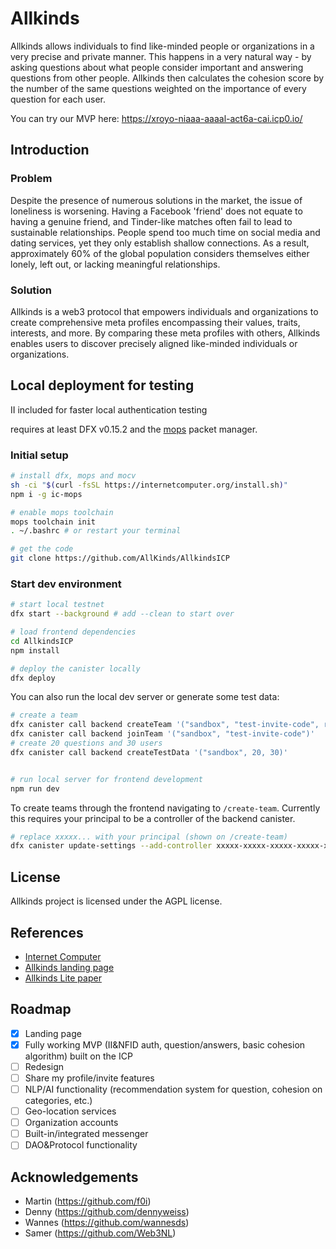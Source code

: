 # Allkinds

Allkinds allows individuals to find like-minded people or organizations in a very precise and private manner. This happens in a very natural way - by asking questions about what people consider important and answering questions from other people. Allkinds then calculates the cohesion score by the number of the same questions weighted on the importance of every question for each user.

You can try our MVP here: <https://xroyo-niaaa-aaaal-act6a-cai.icp0.io/>

## Introduction

### Problem

Despite the presence of numerous solutions in the market, the issue of loneliness is worsening. Having a Facebook 'friend' does not equate to having a genuine friend, and Tinder-like matches often fail to lead to sustainable relationships.
People spend too much time on social media and dating services, yet they only establish shallow connections. As a result, approximately 60% of the global population considers themselves either lonely, left out, or lacking meaningful relationships.

### Solution

Allkinds is a web3 protocol that empowers individuals and organizations to create comprehensive meta profiles encompassing their values, traits, interests, and more. By comparing these meta profiles with others, Allkinds enables users to discover precisely aligned like-minded individuals or organizations.

## Local deployment for testing

II included for faster local authentication testing

requires at least DFX v0.15.2 and the [mops](https://mops.one/docs/install) packet manager.

### Initial setup

```bash
# install dfx, mops and mocv
sh -ci "$(curl -fsSL https://internetcomputer.org/install.sh)"
npm i -g ic-mops

# enable mops toolchain
mops toolchain init
. ~/.bashrc # or restart your terminal

# get the code
git clone https://github.com/AllKinds/AllkindsICP
```

### Start dev environment

```bash
# start local testnet
dfx start --background # add --clean to start over

# load frontend dependencies
cd AllkindsICP
npm install

# deploy the canister locally
dfx deploy
```

You can also run the local dev server or generate some test data:

```bash
# create a team
dfx canister call backend createTeam '("sandbox", "test-invite-code", record {about="Temporary test data"; logo=vec {}; name="Test data"; listed=false})'
dfx canister call backend joinTeam '("sandbox", "test-invite-code")'
# create 20 questions and 30 users
dfx canister call backend createTestData '("sandbox", 20, 30)'


# run local server for frontend development
npm run dev
```

To create teams through the frontend navigating to `/create-team`.
Currently this requires your principal to be a controller of the backend canister.

```bash
# replace xxxxx... with your principal (shown on /create-team)
dfx canister update-settings --add-controller xxxxx-xxxxx-xxxxx-xxxxx-xxxxx-xxx backend
```


## License

Allkinds project is licensed under the AGPL license.

## References

- [Internet Computer](https://internetcomputer.org)
- [Allkinds landing page](https://allkinds.xyz)
- [Allkinds Lite paper](https://allkinds.xyz/Allkinds_litepaper.pdf)

## Roadmap

- [x] Landing page
- [x] Fully working MVP (II&NFID auth, question/answers, basic cohesion algorithm) built on the ICP
- [ ] Redesign
- [ ] Share my profile/invite features
- [ ] NLP/AI functionality (recommendation system for question, cohesion on categories, etc.)
- [ ] Geo-location services
- [ ] Organization accounts
- [ ] Built-in/integrated messenger
- [ ] DAO&Protocol functionality

## Acknowledgements

- Martin (<https://github.com/f0i>)
- Denny (<https://github.com/dennyweiss>)
- Wannes (<https://github.com/wannesds>)
- Samer (<https://github.com/Web3NL>)
